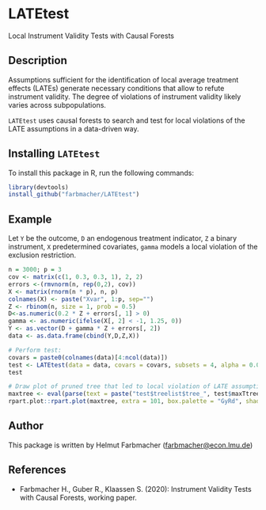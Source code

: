 # LATEtest
Local Instrument Validity Tests with Causal Forests

## Description
Assumptions sufficient for the identification of local average treatment effects (LATEs) generate necessary conditions 
that allow to refute instrument validity. The degree of violations of instrument validity likely varies across 
subpopulations.
 
`LATEtest` uses causal forests to search and test for local violations of the LATE assumptions in a data-driven way.

## Installing `LATEtest`
To install this package in R, run the following commands:
 
```R
library(devtools)
install_github("farbmacher/LATEtest")
```

## Example
Let `Y` be the outcome, `D` an endogenous treatment indicator, `Z` a binary instrument, `X` predetermined covariates, `gamma` models a local violation of the exclusion restriction.
        
```R
n = 3000; p = 3
cov <- matrix(c(1, 0.3, 0.3, 1), 2, 2)
errors <-(rmvnorm(n, rep(0,2), cov))
X <- matrix(rnorm(n * p), n, p)
colnames(X) <- paste("Xvar", 1:p, sep="")
Z <- rbinom(n, size = 1, prob = 0.5)
D<-as.numeric(0.2 * Z + errors[, 1] > 0)
gamma <- as.numeric(ifelse(X[, 2] < -1, 1.25, 0))
Y <- as.vector(D + gamma * Z + errors[, 2])
data <- as.data.frame(cbind(Y,D,Z,X))

# Perform test:
covars = paste0(colnames(data)[4:ncol(data)])
test <- LATEtest(data = data, covars = covars, subsets = 4, alpha = 0.05)
test

# Draw plot of pruned tree that led to local violation of LATE assumptions:
maxtree <- eval(parse(text = paste("test$treelist$tree_", test$maxTtree$label, test$maxTtree$J,sep = "")))
rpart.plot::rpart.plot(maxtree, extra = 101, box.palette = "GyRd", shadow.col = "gray", nn = TRUE, roundint = FALSE)
```

## Author
This package is written by Helmut Farbmacher (farbmacher@econ.lmu.de)

## References
* Farbmacher H., Guber R., Klaassen S. (2020): Instrument Validity Tests with Causal Forests, working paper.
